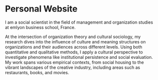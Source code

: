 # Personal Website
I am a social scientist in the field of management and organization studies at emlyon business school, France.

At the intersection of organization theory and cultural sociology, my research dives into the influence of culture and meaning structures on organizations and their audiences across different levels. Using both quantitative and qualitative methods, I apply a cultural perspective to investigate phenomena like institutional persistence and social evaluation. My work spans various empirical contexts, from social housing to the vibrant landscapes of the creative industry, including areas such as restaurants, books, and movies.

